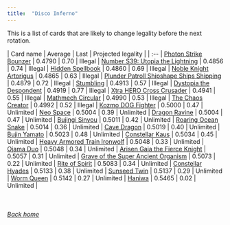 ```yaml
---
title:  "Disco Inferno"
---
```


This is a list of cards that are likely to change legality before the next rotation.

| Card name | Average | Last | Projected legality |
| :-- |
[Photon Strike Bounzer](https://db.ygoprodeck.com/card/?search=Photon%20Strike%20Bounzer) | 0.4790 | 0.70 | Illegal |
[Number S39: Utopia the Lightning](https://db.ygoprodeck.com/card/?search=Number%20S39:%20Utopia%20the%20Lightning) | 0.4856 | 0.74 | Illegal |
[Hidden Spellbook](https://db.ygoprodeck.com/card/?search=Hidden%20Spellbook) | 0.4860 | 0.69 | Illegal |
[Noble Knight Artorigus](https://db.ygoprodeck.com/card/?search=Noble%20Knight%20Artorigus) | 0.4865 | 0.63 | Illegal |
[Plunder Patroll Shipshape Ships Shipping](https://db.ygoprodeck.com/card/?search=Plunder%20Patroll%20Shipshape%20Ships%20Shipping) | 0.4879 | 0.72 | Illegal |
[Stumbling](https://db.ygoprodeck.com/card/?search=Stumbling) | 0.4913 | 0.57 | Illegal |
[Dystopia the Despondent](https://db.ygoprodeck.com/card/?search=Dystopia%20the%20Despondent) | 0.4919 | 0.77 | Illegal |
[Xtra HERO Cross Crusader](https://db.ygoprodeck.com/card/?search=Xtra%20HERO%20Cross%20Crusader) | 0.4941 | 0.55 | Illegal |
[Mathmech Circular](https://db.ygoprodeck.com/card/?search=Mathmech%20Circular) | 0.4990 | 0.53 | Illegal |
[The Chaos Creator](https://db.ygoprodeck.com/card/?search=The%20Chaos%20Creator) | 0.4992 | 0.52 | Illegal |
[Kozmo DOG Fighter](https://db.ygoprodeck.com/card/?search=Kozmo%20DOG%20Fighter) | 0.5000 | 0.47 | Unlimited |
[Neo Space](https://db.ygoprodeck.com/card/?search=Neo%20Space) | 0.5004 | 0.39 | Unlimited |
[Dragon Ravine](https://db.ygoprodeck.com/card/?search=Dragon%20Ravine) | 0.5004 | 0.47 | Unlimited |
[Bujingi Sinyou](https://db.ygoprodeck.com/card/?search=Bujingi%20Sinyou) | 0.5011 | 0.42 | Unlimited |
[Roaring Ocean Snake](https://db.ygoprodeck.com/card/?search=Roaring%20Ocean%20Snake) | 0.5014 | 0.36 | Unlimited |
[Cave Dragon](https://db.ygoprodeck.com/card/?search=Cave%20Dragon) | 0.5019 | 0.40 | Unlimited |
[Bujin Yamato](https://db.ygoprodeck.com/card/?search=Bujin%20Yamato) | 0.5023 | 0.48 | Unlimited |
[Constellar Kaus](https://db.ygoprodeck.com/card/?search=Constellar%20Kaus) | 0.5034 | 0.45 | Unlimited |
[Heavy Armored Train Ironwolf](https://db.ygoprodeck.com/card/?search=Heavy%20Armored%20Train%20Ironwolf) | 0.5048 | 0.33 | Unlimited |
[Ojama Duo](https://db.ygoprodeck.com/card/?search=Ojama%20Duo) | 0.5048 | 0.34 | Unlimited |
[Arisen Gaia the Fierce Knight](https://db.ygoprodeck.com/card/?search=Arisen%20Gaia%20the%20Fierce%20Knight) | 0.5057 | 0.31 | Unlimited |
[Grave of the Super Ancient Organism](https://db.ygoprodeck.com/card/?search=Grave%20of%20the%20Super%20Ancient%20Organism) | 0.5073 | 0.22 | Unlimited |
[Rite of Spirit](https://db.ygoprodeck.com/card/?search=Rite%20of%20Spirit) | 0.5083 | 0.34 | Unlimited |
[Constellar Hyades](https://db.ygoprodeck.com/card/?search=Constellar%20Hyades) | 0.5133 | 0.38 | Unlimited |
[Sunseed Twin](https://db.ygoprodeck.com/card/?search=Sunseed%20Twin) | 0.5137 | 0.29 | Unlimited |
[Worm Queen](https://db.ygoprodeck.com/card/?search=Worm%20Queen) | 0.5142 | 0.27 | Unlimited |
[Haniwa](https://db.ygoprodeck.com/card/?search=Haniwa) | 0.5465 | 0.02 | Unlimited |

<br>

###### [Back home](index)